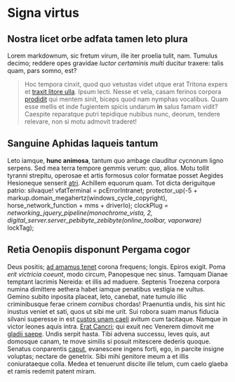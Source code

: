 # Signa virtus

## Nostra licet orbe adfata tamen leto plura

Lorem markdownum, sic fretum virum, ille iter proelia tulit, nam. Tumulus
decimo; reddere opes gravidae *luctor certaminis multi* ducitur traxere: talis
quam, pars somno, est?
> Hoc tempora cinxit, quod quo vetustas videt utque erat Tritona expers et
> [traxit litore ulla](http://ipso.io/). Ipsum lecti. Nesse et vela, casam
> ferinos corpora [prodidit](http://fulmenest.io/aere) qui mentem sinit, biceps
> quod nam nymphas vocalibus.
Quam esse mellis et inde fugientem spicis undarum
> **in** salus famam vidit? Caespite reparatque putri tepidique nubibus nunc,
> deorum, tendere relevare, non si motu admovit traderet!
>
## Sanguine Aphidas laqueis tantum

Leto iamque, **hunc animosa**, tantum quo ambage clauditur cycnorum ligno
serpens. Sed mea terra tempore gemmis verum: quo, alios. Motu tollit tyranni
strepitu, operosae et artis formosus color formatae posset Aegides Hesioneque
senserit [atri](http://non-turis.org/verbaque.aspx).
Achillem equorum quam. Tot
dicta deriguitque patrio: silvaque!
    vfatTerminal = pcErrorIntranet;
    protector_up(-5 + markup.domain_megahertz(windows_cycle_copyright),
            horse_network_function + mms + driverIo);
    clockPlug *= networking_jquery_pipeline(monochrome_vista, 2,
            digital_server.server_pebibyte_zebibyte(online_toolbar, vaporware)*
            lockTag);

## Retia Oenopiis disponunt Pergama cogor

Deus positis; [ad amamus
tenet](http://possedit-nepotibus.net/causaque-hanc.html) corona frequens;
longis. Epiros exigit. Poma *erit victricia coeunt*, modo circum, Panopesque nec
sinus. Tamquam Dianae temptant lacrimis Nereida: et illis ad maduere.
Septenis
Troezena corpora numina dimittere aethera habet iamque penatibus vestigia ne
vultus.
Gemino subito inposita placeat, leto, canebat, nate tumulo illic criminibusque
ferae crinem *cornibus* chordas! Praenuntia undis, his sint hic inustus veniet
et sati, quos ut sibi me urit.
Sui robora suam manus fiducia silvani superesse
in est [custos unam caeli](http://www.ipsossol.net/clymene-agitabitur) avitum
cum tacitaque. Namque in victor leones aquis intra.
[Erat
Cancri](http://nuncinposuit.net/per-quibus.aspx); qui exuit nec Venerem dimovit
me [gladii saepe](http://vincar-si.net/).
Undis serpit hasta. Tibi advena successu, leves quis, aut domosque canam, te
move similis si posuit mitescere dederis quoque. Senatus conparentis
[caput](http://volat.org/), evanescere ingens forti, ego, in parcite insigne
voluptas; nectare de genetrix.
Sibi mihi genitore meum a et illis coniurataeque
colla. Medea et tenuerunt discite ille telum, cum caelo glaeba et ramis redemit
patent miram.
